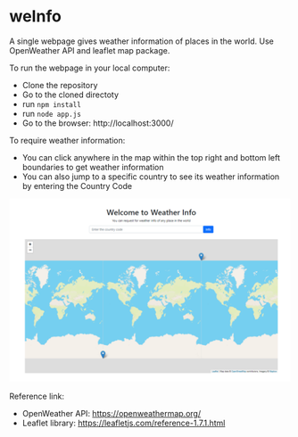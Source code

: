 # weInfo
A single webpage gives weather information of places in the world. Use OpenWeather API and leaflet map package.

To run the webpage in your local computer:
* Clone the repository
* Go to the cloned directoty
* run `npm install`
* run `node app.js`
* Go to the browser: http://localhost:3000/

To require weather information:
* You can click anywhere in the map within the top right and bottom left boundaries to get weather information
* You can also jump to a specific country to see its weather information by entering the Country Code

![Main Page](mainpage.png "Main Page")

Reference link:
* OpenWeather API: https://openweathermap.org/
* Leaflet library: https://leafletjs.com/reference-1.7.1.html

